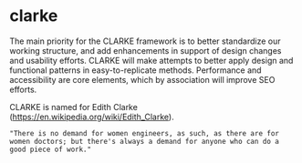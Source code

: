 # clarke
The main priority for the CLARKE framework is to better standardize our working structure, and add enhancements in support of design changes and usability efforts. CLARKE will make attempts to better apply design and functional patterns in easy-to-replicate methods. Performance and accessibility are core elements, which by association will improve SEO efforts.

CLARKE is named for Edith Clarke (https://en.wikipedia.org/wiki/Edith_Clarke).

 

    "There is no demand for women engineers, as such, as there are for women doctors; but there's always a demand for anyone who can do a good piece of work."

 
